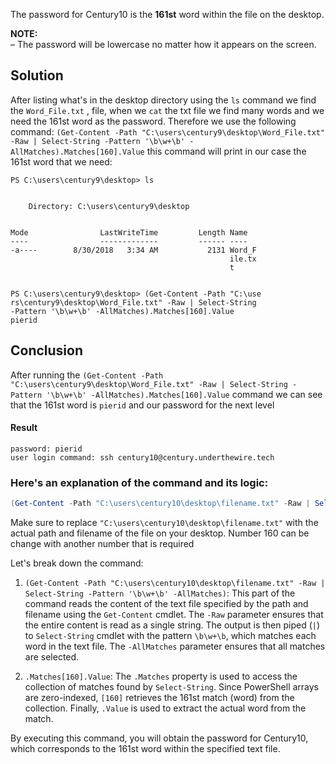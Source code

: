 
The password for Century10 is the **161st** word within the file on the desktop.  
  
**NOTE:**  
– The password will be lowercase no matter how it appears on the screen.

## Solution

After listing what's in the desktop directory using the `ls` command we find the `Word_File.txt` , file, when we  `cat` the txt file we find many words and we need the 161st word as the password. Therefore we use the following command: `(Get-Content -Path "C:\users\century9\desktop\Word_File.txt" -Raw | Select-String -Pattern '\b\w+\b' -AllMatches).Matches[160].Value` this command will print in our case  the 161st word that we need:

```
PS C:\users\century9\desktop> ls


    Directory: C:\users\century9\desktop


Mode                LastWriteTime         Length Name
----                -------------         ------ ----
-a----        8/30/2018   3:34 AM           2131 Word_F
                                                 ile.tx
                                                 t


PS C:\users\century9\desktop> (Get-Content -Path "C:\use
rs\century9\desktop\Word_File.txt" -Raw | Select-String
-Pattern '\b\w+\b' -AllMatches).Matches[160].Value
pierid
```

## Conclusion 

After running the `(Get-Content -Path "C:\users\century9\desktop\Word_File.txt" -Raw | Select-String -Pattern '\b\w+\b' -AllMatches).Matches[160].Value` command we can see that the 161st word is `pierid` and our password for the next level

#### Result

```
password: pierid
user login command: ssh century10@century.underthewire.tech
```

### Here's an explanation of the command and its logic:



```powershell
(Get-Content -Path "C:\users\century10\desktop\filename.txt" -Raw | Select-String -Pattern '\b\w+\b' -AllMatches).Matches[160].Value
```

Make sure to replace `"C:\users\century10\desktop\filename.txt"` with the actual path and filename of the file on your desktop. Number 160 can be change with another number that is required 

Let's break down the command:

1. `(Get-Content -Path "C:\users\century10\desktop\filename.txt" -Raw | Select-String -Pattern '\b\w+\b' -AllMatches)`: This part of the command reads the content of the text file specified by the path and filename using the `Get-Content` cmdlet. The `-Raw` parameter ensures that the entire content is read as a single string. The output is then piped (`|`) to `Select-String` cmdlet with the pattern `\b\w+\b`, which matches each word in the text file. The `-AllMatches` parameter ensures that all matches are selected.

2. `.Matches[160].Value`: The `.Matches` property is used to access the collection of matches found by `Select-String`. Since PowerShell arrays are zero-indexed, `[160]` retrieves the 161st match (word) from the collection. Finally, `.Value` is used to extract the actual word from the match.

By executing this command, you will obtain the password for Century10, which corresponds to the 161st word within the specified text file.